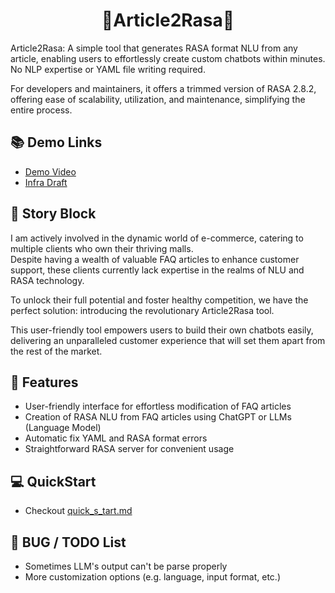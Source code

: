 <h1 align="center">
 📝Article2Rasa🤖
</h1>

Article2Rasa: A simple tool that generates RASA format NLU from any article, enabling users to effortlessly create custom chatbots within minutes.
No NLP expertise or YAML file writing required.

For developers and maintainers, it offers a trimmed  version of RASA 2.8.2,  offering ease of scalability, utilization, and maintenance, simplifying the entire process.

## 📚 Demo Links
- [Demo Video](https://drive.google.com/file/d/1jAHhpMh126qGJdHqwWfbm6pQsishz7RH/view?usp=drive_link)
- [Infra Draft](https://drive.google.com/file/d/1YGGF8vworq_LN23rYclIOP5DgdKmH1y3/view?usp=sharing)

## 📖 Story Block
I am actively involved in the dynamic world of e-commerce, catering to multiple clients who own their thriving malls. <br>
Despite having a wealth of valuable FAQ articles to enhance customer support, these clients currently lack expertise in the realms of NLU and RASA technology. 

To unlock their full potential and foster healthy competition, we have the perfect solution: introducing the revolutionary Article2Rasa tool. 

This user-friendly tool empowers users to build their own chatbots easily, delivering an unparalleled customer experience that will set them apart from the rest of the market.

## 🔧 Features

- User-friendly interface for effortless modification of FAQ articles
- Creation of RASA NLU from FAQ articles using ChatGPT or LLMs (Language Model)
- Automatic fix YAML and RASA format errors
- Straightforward RASA server for convenient usage

## 💻 QuickStart

- Checkout [quick_s_tart.md](quick_start.md)

##  🐛 BUG / TODO List

- Sometimes LLM's output can't be parse properly
- More customization options (e.g. language, input format, etc.)

